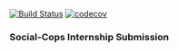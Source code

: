 [![Build Status](https://img.shields.io/travis/Piyush3079/social-cops.svg?style=flat-square)](https://travis-ci.org/Piyush3079/social-cops)
[![codecov](https://codecov.io/gh/Piyush3079/social-cops/branch/master/graph/badge.svg)](https://codecov.io/gh/Piyush3079/social-cops)

### Social-Cops Internship Submission
